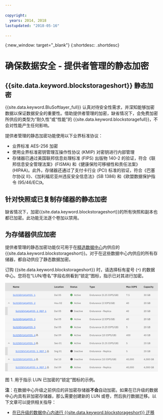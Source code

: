 ```yaml
---

copyright:
  years: 2014, 2018
lastupdated: "2018-05-16"

---
```

{:new_window: target="_blank"}
{:shortdesc: .shortdesc}

# 确保数据安全 - 提供者管理的静态加密

## {{site.data.keyword.blockstorageshort}} 静态加密 

{{site.data.keyword.BluSoftlayer_full}} 认真对待安全性需求，并深知能够加密数据以保证数据安全的重要性。借助提供者管理的加密，缺省情况下，会免费加密所供应的类型为“耐久性”或“性能”的 {{site.data.keyword.blockstoragefull}}，不会对性能产生任何影响。

提供者管理的静态加密功能使用以下业界标准协议：

* 业界标准 AES-256 加密
* 使用业界标准密钥管理互操作性协议 (KMIP) 对密钥进行内部管理
* 存储器已通过美国联邦信息处理标准 (FIPS) 出版物 140-2 的验证，符合《联邦信息安全管理法案》(FISMA) 和《健康保险可移植性和责任法案》(HIPAA)。此外，存储器还通过了支付卡行业 (PCI) 标准的验证，符合《巴塞尔协议 II》、《加利福尼亚州违反安全信息法》(SB 1386) 和《欧盟数据保护指令 (95/46/EC)》。

## 针对快照或已复制存储器的静态加密  

缺省情况下，加密{{site.data.keyword.blockstorageshort}}的所有快照和副本也都已加密。此功能无法逐个卷加以禁用。

## 为存储器供应加密

提供者管理的静态加密功能仅可用于在[精选数据中心](new-ibm-block-and-file-storage-location-and-features.html)内供应的 {{site.data.keyword.blockstorageshort}}。对于在这些数据中心内供应的所有存储器，都自动供应了静态数据加密。

订购 {{site.data.keyword.blockstorageshort}} 时，请选择标有星号 (`*`) 的数据中心。您将在“LUN/卷名”字段右侧看到“锁定”图标，指示已对其进行加密。

![“锁定”图标指示 LUN 已加密](/images/encryptedstorage.png)
<caption>图 1. 用于指示 LUN 已加密的“锁定”图标的示例。</caption>



**注**：在数据中心升级之前供应的非加密存储器**不会**自动加密。如果在已升级的数据中心内具有非加密存储器，那么需要创建新的 LUN 或卷，然后执行数据迁移。以下文章可以提供相关指导：

* [在已升级的数据中心内进行 {{site.data.keyword.blockstorageshort}} 迁移](migrate-block-storage-encrypted-block-storage.html)
